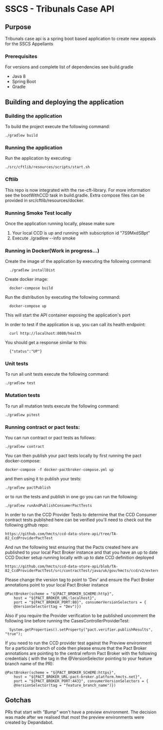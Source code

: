 # SSCS - Tribunals Case API

## Purpose 
Tribunals case api is a spring boot based application to create new appeals for the SSCS Appellants


### Prerequisites

For versions and complete list of dependencies see build.gradle

* Java 8
* Spring Boot
* Gradle

## Building and deploying the application 
  
### Building the application

To build the project execute the following command:

```
./gradlew build
```

### Running the application

Run the application by executing:

```
./src/cftlib/resources/scripts/start.sh
```

### Cftlib

This repo is now integrated with the rse-cft-library. For more information see the bootWithCCD task in build.gradle.
Extra compose files can be provided in src/cftlib/resources/docker.

### Running Smoke Test locally
Once the application running locally, please make sure
1. Your local CCD is up and running with subscription id "7S9MxdSBpt"
2. Execute ./gradlew --info smoke

### Running in Docker(Work in progress...)
Create the image of the application by executing the following command:

```
  ./gradlew installDist
```

Create docker image:

```
  docker-compose build
```

Run the distribution by executing the following command:

```
  docker-compose up
```

This will start the API container exposing the application's port

In order to test if the application is up, you can call its health endpoint:

```
  curl http://localhost:8080/health
```

You should get a response similar to this:

```
  {"status":"UP"}
```


### Unit tests

To run all unit tests execute the following command:

```
./gradlew test
```
### Mutation tests

To run all mutation tests execute the following command:

```
./gradlew pitest
```

### Running contract or pact tests:

You can run contract or pact tests as follows:

```
./gradlew contract
```

You can then publish your pact tests locally by first running the pact docker-compose:

```
docker-compose -f docker-pactbroker-compose.yml up
```

and then using it to publish your tests:

```
./gradlew pactPublish
```


or to run the tests and publish in one go you can run the following:

```
./gradlew runAndPublishConsumerPactTests
```

In order to run the CCD Provider Tests to determine that the CCD Consumer contract tests published here can be verified you'll need to check out the following github repo:

```
https://github.com/hmcts/ccd-data-store-api/tree/TA-82_CcdProviderPactTest
```
And run the following test ensuring that the Pacts created here are published to your local Pact Broker instance and that you have an up to date CCD Docker setup running locally with up to date CCD definition deployed

```
https://github.com/hmcts/ccd-data-store-api/blob/TA-82_CcdProviderPactTest/src/contractTest/java/uk/gov/hmcts/ccd/v2/external/controller/CasesControllerProviderTest.java
```
Please change the version tag to point to 'Dev' and ensure the Pact Broker annotations point to your local Pact Broker instance

```
@PactBroker(scheme = "${PACT_BROKER_SCHEME:http}",
    host = "${PACT_BROKER_URL:localhost}",
    port = "${PACT_BROKER_PORT:80}", consumerVersionSelectors = {
    @VersionSelector(tag = "Dev")})
```

Also if you require the Provider verification to be published uncomment the following line before running the CasesControllerProviderTest:

```
  System.getProperties().setProperty("pact.verifier.publishResults", "true");
```

If you need to run the CCD provider test against the Preview environment for a particular branch of code then please ensure that the Pact Broker annotations are pointing to the central reform Pact Broker with the following credentials ( with the tag in the @VersionSelector pointing to your feature branch name of the PR):

```
@PactBroker(scheme = "${PACT_BROKER_SCHEME:https}",
    host = "${PACT_BROKER_URL:pact-broker.platform.hmcts.net}",
    port = "${PACT_BROKER_PORT:443}", consumerVersionSelectors = {
    @VersionSelector(tag = "feature_branch_name")})

```


## Gotchas

PRs that start with _"Bump"_ won't have a preview environment. The decision was made after we realised that most the preview environments were created by Depandabot.


